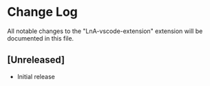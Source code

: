 # Change Log

All notable changes to the "LnA-vscode-extension" extension will be documented in this file.

## [Unreleased]

- Initial release
